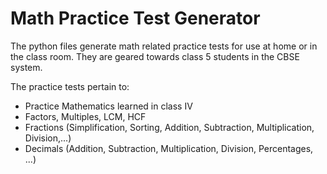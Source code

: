 # Math Practice Test Generator

The python files generate math related practice tests for use at home or in the class room.  They are
geared towards class 5 students in the CBSE system.

The practice tests pertain to:
* Practice Mathematics learned in class IV
* Factors, Multiples, LCM, HCF
* Fractions (Simplification, Sorting, Addition, Subtraction, Multiplication, Division,...)
* Decimals (Addition, Subtraction, Multiplication, Division, Percentages, ...)